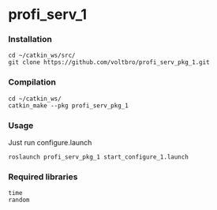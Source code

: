 # profi_serv_1

### Installation
```
cd ~/catkin_ws/src/
git clone https://github.com/voltbro/profi_serv_pkg_1.git
```
### Compilation
```
cd ~/catkin_ws/
catkin_make --pkg profi_serv_pkg_1
```
### Usage

Just run configure.launch
```
roslaunch profi_serv_pkg_1 start_configure_1.launch
```

### Required libraries

```
time
random
```

